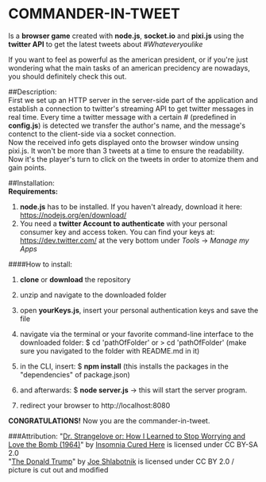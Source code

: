 COMMANDER-IN-TWEET
==================
Is a **browser game** created with **node.js**, **socket.io** and **pixi.js** using the **twitter API** to get the latest tweets about *#Whateveryoulike*  

If you want to feel as powerful as the american president, or if you're just wondering what the main tasks of an american precidency are nowadays, you should definitely check this out. 

##Description:  
First we set up an HTTP server in the server-side part of the application and establish a connection to twitter's streaming API to get twitter messages in real time. Every time a twitter message with a certain # (predefined in **config.js**) is detected we transfer the author's name, and the message's contenct to the client-side via a socket connection.  
Now the received info gets displayed onto the browser window unsing pixi.js. It won't be more than 3 tweets at a time to ensure the readability. Now it's the player's turn to click on the tweets in order to atomize them and gain points.

##Installation:  
**Requirements:**  

1. **node.js** has to be installed. If you haven't already, download it here: https://nodejs.org/en/download/  
2. You need a **twitter Account to authenticate** with your personal consumer key and access token. You can find your keys at: https://dev.twitter.com/ at the very bottom under *Tools* -> *Manage my Apps*

####How to install:  
1. **clone** or **download** the repository  
  
2. unzip and navigate to the downloaded folder  
  
3. open **yourKeys.js**, insert your personal authentication keys and save the file
  
4. navigate via the terminal or your favorite command-line interface to the downloaded folder: $ cd 'pathOfFolder'  or  > cd 'pathOfFolder' (make sure you navigated to the folder with README.md in it)   

4. in the CLI, insert: $ **npm install**  (this installs the packages in the "dependencies" of package.json)

5. and afterwards: $ **node server.js** -> this will start the server program.  

6. redirect your browser to http://localhost:8080  
  
**CONGRATULATIONS!** Now you are the commander-in-tweet.

###Attribution:
"[Dr. Strangelove or: How I Learned to Stop Worrying and Love the Bomb (1964)](https://www.flickr.com/photos/tom-margie/4050083521)" by [Insomnia Cured Here](https://www.flickr.com/photos/tom-margie/) is licensed under CC BY-SA 2.0  
"[The Donald Trump](https://www.flickr.com/photos/joeshlabotnik/360480150/)" by [Joe Shlabotnik](https://www.flickr.com/photos/joeshlabotnik/) is licensed under CC BY 2.0 / picture is cut out and modified

